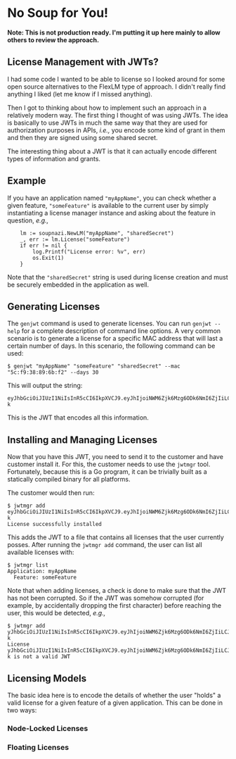 # No Soup for You!

**Note: This is not production ready.  I'm putting it up here mainly
  to allow others to review the approach.**

## License Management with JWTs?

I had some code I wanted to be able to license so I looked around for
some open source alternatives to the FlexLM type of approach.  I
didn't really find anything I liked (let me know if I missed anything).

Then I got to thinking about how to implement such an approach in a
relatively modern way.  The first thing I thought of was using JWTs.
The idea is basically to use JWTs in much the same way that they are
used for authorization purposes in APIs, *i.e.,* you encode some kind
of grant in them and then they are signed using some shared secret.

The interesting thing about a JWT is that it can actually encode
different types of information and grants.

## Example

If you have an application named `"myAppName"`, you can check whether
a given feature, `"someFeature"` is available to the current user by
simply instantiating a license manager instance and asking about the
feature in question, *e.g.,*

```
	lm := soupnazi.NewLM("myAppName", "sharedSecret")
	_, err := lm.License("someFeature")
	if err != nil {
		log.Printf("License error: %v", err)
		os.Exit(1)
	}
```

Note that the `"sharedSecret"` string is used during license creation
and must be securely embedded in the application as well.

## Generating Licenses

The `genjwt` command is used to generate licenses.  You can run
`genjwt --help` for a complete description of command line options.  A
very common scenario is to generate a license for a specific MAC
address that will last a certain number of days.  In this scenario,
the following command can be used:

```
$ genjwt "myAppName" "someFeature" "sharedSecret" --mac "5c:f9:38:89:6b:f2" --days 30
```

This will output the string:

```
eyJhbGciOiJIUzI1NiIsInR5cCI6IkpXVCJ9.eyJhIjoiNWM6Zjk6Mzg6ODk6NmI6ZjIiLCJhcHAiOiJteUFwcE5hbWUiLCJleHAiOjE2MDAzNDY2NjksImYiOiJzb21lRmVhdHVyZSJ9.RQgjEgvyZvieGfaCyvysBmzWGt_nzXOXMo8judz6G-k
```

This is the JWT that encodes all this information.

## Installing and Managing Licenses

Now that you have this JWT, you need to send it to the customer and
have customer install it.  For this, the customer needs to use the
`jwtmgr` tool.  Fortunately, because this is a Go program, it can be
trivially built as a statically compiled binary for all platforms.

The customer would then run:

```
$ jwtmgr add eyJhbGciOiJIUzI1NiIsInR5cCI6IkpXVCJ9.eyJhIjoiNWM6Zjk6Mzg6ODk6NmI6ZjIiLCJhcHAiOiJteUFwcE5hbWUiLCJleHAiOjE2MDAzNDY2NjksImYiOiJzb21lRmVhdHVyZSJ9.RQgjEgvyZvieGfaCyvysBmzWGt_nzXOXMo8judz6G-k
License successfully installed
```

This adds the JWT to a file that contains all licenses that the user
currently posses.  After running the `jwtmgr add` command, the user
can list all available licenses with:

```
$ jwtmgr list
Application: myAppName
  Feature: someFeature
```

Note that when adding licenses, a check is done to make sure that the
JWT has not been corrupted.  So if the JWT was somehow corrupted (for
example, by accidentally dropping the first character) before reaching
the user, this would be detected, *e.g.,*

```
$ jwtmgr add yJhbGciOiJIUzI1NiIsInR5cCI6IkpXVCJ9.eyJhIjoiNWM6Zjk6Mzg6ODk6NmI6ZjIiLCJhcHAiOiJteUFwcE5hbWUiLCJleHAiOjE2MDAzNDY2NjksImYiOiJzb21lRmVhdHVyZSJ9.RQgjEgvyZvieGfaCyvysBmzWGt_nzXOXMo8judz6G-k
License yJhbGciOiJIUzI1NiIsInR5cCI6IkpXVCJ9.eyJhIjoiNWM6Zjk6Mzg6ODk6NmI6ZjIiLCJhcHAiOiJteUFwcE5hbWUiLCJleHAiOjE2MDAzNDY2NjksImYiOiJzb21lRmVhdHVyZSJ9.RQgjEgvyZvieGfaCyvysBmzWGt_nzXOXMo8judz6G-k is not a valid JWT
```

## Licensing Models

The basic idea here is to encode the details of whether the user
"holds" a valid license for a given feature of a given application.
This can be done in two ways:

### Node-Locked Licenses

### Floating Licenses

